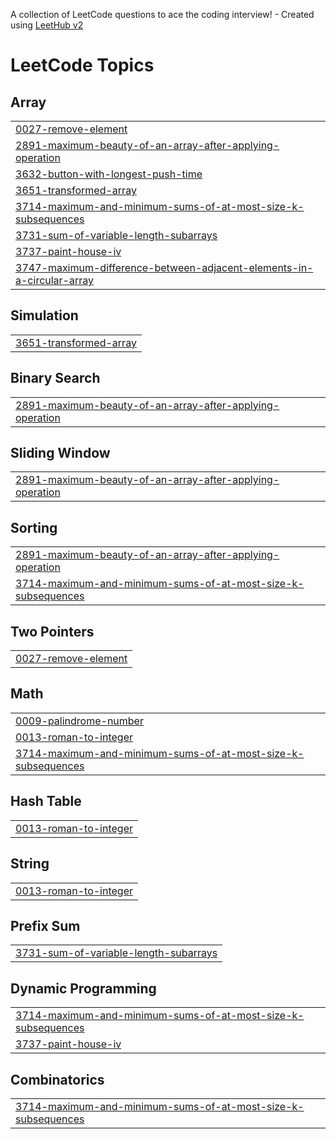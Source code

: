 A collection of LeetCode questions to ace the coding interview! - Created using [LeetHub v2](https://github.com/arunbhardwaj/LeetHub-2.0)
<!---LeetCode Topics Start-->
# LeetCode Topics
## Array
|  |
| ------- |
| [0027-remove-element](https://github.com/rishikarreddy/Leetcode/tree/master/0027-remove-element) |
| [2891-maximum-beauty-of-an-array-after-applying-operation](https://github.com/rishikarreddy/Leetcode/tree/master/2891-maximum-beauty-of-an-array-after-applying-operation) |
| [3632-button-with-longest-push-time](https://github.com/rishikarreddy/Leetcode/tree/master/3632-button-with-longest-push-time) |
| [3651-transformed-array](https://github.com/rishikarreddy/Leetcode/tree/master/3651-transformed-array) |
| [3714-maximum-and-minimum-sums-of-at-most-size-k-subsequences](https://github.com/rishikarreddy/Leetcode/tree/master/3714-maximum-and-minimum-sums-of-at-most-size-k-subsequences) |
| [3731-sum-of-variable-length-subarrays](https://github.com/rishikarreddy/Leetcode/tree/master/3731-sum-of-variable-length-subarrays) |
| [3737-paint-house-iv](https://github.com/rishikarreddy/Leetcode/tree/master/3737-paint-house-iv) |
| [3747-maximum-difference-between-adjacent-elements-in-a-circular-array](https://github.com/rishikarreddy/Leetcode/tree/master/3747-maximum-difference-between-adjacent-elements-in-a-circular-array) |
## Simulation
|  |
| ------- |
| [3651-transformed-array](https://github.com/rishikarreddy/Leetcode/tree/master/3651-transformed-array) |
## Binary Search
|  |
| ------- |
| [2891-maximum-beauty-of-an-array-after-applying-operation](https://github.com/rishikarreddy/Leetcode/tree/master/2891-maximum-beauty-of-an-array-after-applying-operation) |
## Sliding Window
|  |
| ------- |
| [2891-maximum-beauty-of-an-array-after-applying-operation](https://github.com/rishikarreddy/Leetcode/tree/master/2891-maximum-beauty-of-an-array-after-applying-operation) |
## Sorting
|  |
| ------- |
| [2891-maximum-beauty-of-an-array-after-applying-operation](https://github.com/rishikarreddy/Leetcode/tree/master/2891-maximum-beauty-of-an-array-after-applying-operation) |
| [3714-maximum-and-minimum-sums-of-at-most-size-k-subsequences](https://github.com/rishikarreddy/Leetcode/tree/master/3714-maximum-and-minimum-sums-of-at-most-size-k-subsequences) |
## Two Pointers
|  |
| ------- |
| [0027-remove-element](https://github.com/rishikarreddy/Leetcode/tree/master/0027-remove-element) |
## Math
|  |
| ------- |
| [0009-palindrome-number](https://github.com/rishikarreddy/Leetcode/tree/master/0009-palindrome-number) |
| [0013-roman-to-integer](https://github.com/rishikarreddy/Leetcode/tree/master/0013-roman-to-integer) |
| [3714-maximum-and-minimum-sums-of-at-most-size-k-subsequences](https://github.com/rishikarreddy/Leetcode/tree/master/3714-maximum-and-minimum-sums-of-at-most-size-k-subsequences) |
## Hash Table
|  |
| ------- |
| [0013-roman-to-integer](https://github.com/rishikarreddy/Leetcode/tree/master/0013-roman-to-integer) |
## String
|  |
| ------- |
| [0013-roman-to-integer](https://github.com/rishikarreddy/Leetcode/tree/master/0013-roman-to-integer) |
## Prefix Sum
|  |
| ------- |
| [3731-sum-of-variable-length-subarrays](https://github.com/rishikarreddy/Leetcode/tree/master/3731-sum-of-variable-length-subarrays) |
## Dynamic Programming
|  |
| ------- |
| [3714-maximum-and-minimum-sums-of-at-most-size-k-subsequences](https://github.com/rishikarreddy/Leetcode/tree/master/3714-maximum-and-minimum-sums-of-at-most-size-k-subsequences) |
| [3737-paint-house-iv](https://github.com/rishikarreddy/Leetcode/tree/master/3737-paint-house-iv) |
## Combinatorics
|  |
| ------- |
| [3714-maximum-and-minimum-sums-of-at-most-size-k-subsequences](https://github.com/rishikarreddy/Leetcode/tree/master/3714-maximum-and-minimum-sums-of-at-most-size-k-subsequences) |
<!---LeetCode Topics End-->